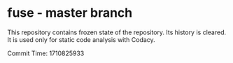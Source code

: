 # fuse - master branch

This repository contains frozen state of the repository.
Its history is cleared. It is used only for static code
analysis with Codacy.

Commit Time: 1710825933